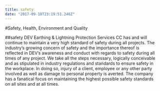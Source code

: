 ```yaml
---
title: safety
date: "2017-09-18T23:19:51.246Z"
---
```


#Safety, Health, Environment and Quality

##safety
DEV Earthing & Lightning Protection Services CC has and will continue to maintain a very high standard of safety during all projects.
The industry’s growing concern of safety and the importance thereof is reflected in DEV’s awareness and conduct with regards to safety during all times of any project.
We take all the steps necessary, logically conceivable and as stipulated in industry regulations and standards to ensure safety in the workplace. In doing so, injury of a client, employee or any other party involved as well as damage to personal property is averted.
The company has a fanatical focus on maintaining the highest possible safety standards on all sites and at all times.
